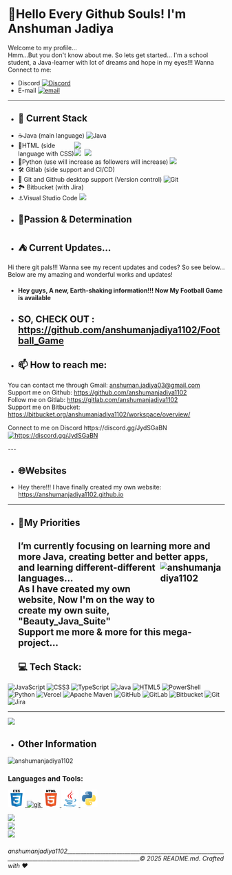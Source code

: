 # 👋Hello Every Github Souls! I'm Anshuman Jadiya
Welcome to my profile...                                                                                                                                                                  
Hmm...But you don't know about me. So lets get started... 
I'm a school student, a Java-learner with lot of dreams and hope in my eyes!!! 
Wanna Connect to me: <br>
- Discord [![Discord](https://img.shields.io/badge/Discord-%237289DA.svg?logo=discord&logoColor=white)](https://discord.gg/https://discord.gg/JydSGaBN) <br>
- E-mail [![email](https://img.shields.io/badge/Email-D14836?logo=gmail&logoColor=white)](mailto:anshuman.jadiya03@gmail.com) <br>
---
<!-- Proudly created with GPRM ( https://gprm.itsvg.in ) -->



<!--
**anshumanjadiya1102/anshumanjadiya1102** is a ✨ _special_ ✨ repository because its `README.md` (this file) appears on your GitHub profile.

Here are some ideas to get you started:-->
-  ## 🌱 Current Stack
 - ☕Java (main language) ![Java](https://img.shields.io/badge/Java-000000?style=for-the-badge&logo=openjdk&logoColor=white)<img src="https://raw.githubusercontent.com/sanjay-kv/sanjay-kv/main/Assets/illustration.png" min-width="300px" max-width="300px" width="350px" align="right"> 
 - 📕HTML (side language with CSS)<img src="https://img.shields.io/badge/-HTML5-DE5934?logo=HTML5&logoColor=white&style=flat">&nbsp;
<img src="https://img.shields.io/badge/-CSS3-2275B2?logo=CSS3&logoColor=white&style=flat"> &nbsp;
 - 🗽Python (use will increase as followers will increase) <img src="https://img.shields.io/badge/-python-437CAC?logo=python&logoColor=white&style=flat">
 - 🛠 Gitlab (side support and CI/CD)
 - 🚀 Git and Github desktop support (Version control)  ![Git](https://img.shields.io/badge/-Git-F05032?style=flat-square&logo=git&logoColor=white)
 - 🏞 Bitbucket (with Jira)
 - ⚓Visual Studio Code <img src="https://img.shields.io/badge/-Visual%20Studio%20Code-25AEF4?logo=visualstudio&logoColor=white&style=flat">
 - 🎨Passion & Determination
   ---
- ## ⛺ Current Updates...
 Hi there git pals!!! Wanna see my recent updates and codes?                                                                                                                                So see below... Below are my amazing and wonderful works and updates!                            
 - #### Hey guys, A new, Earth-shaking information!!! Now My Football Game is available 
 - SO, CHECK OUT : https://github.com/anshumanjadiya1102/Football_Game
   ---
- ## 📫 How to reach me:
You can contact me through Gmail: anshuman.jadiya03@gmail.com                                                                                                                              
Support me on Github: https://github.com/anshumanjadiya1102                                                                                                                                
Follow me on Gitlab: https://gitlab.com/anshumanjadiya1102 <br>
Support me on Bitbucket: https://bitbucket.org/anshumanjadiya1102/workspace/overview/
<p align="left">Connect to me on Discord https://discord.gg/JydSGaBN <a href="https://discord.gg/https://discord.gg/JydSGaBN" target="blank"><img align="center" src="https://raw.githubusercontent.com/rahuldkjain/github-profile-readme-generator/master/src/images/icons/Social/discord.svg" alt="https://discord.gg/JydSGaBN" height="30" width="40" /></a></p> 
---


- ## 🌐Websites
-  Hey there!!! I have finally created my own website: https://anshumanjadiya1102.github.io
  ---

<!--- 1st Section on Curated Articles -->
- ## <b> 🔭My Priorities</b>
  I’m currently focusing on learning more and more Java, creating better and better apps,<img src="https://i.pinimg.com/originals/46/41/61/4641611401ecb508c625eebe448da663.gif" width="150" height="150" align="right" alt="anshumanjadiya1102"><br> 
   and learning different-different languages...<br> 
  As I have created my own website, Now I'm on the way to create my own suite, "Beauty_Java_Suite"<br>
  Support me more & more for this mega-project...<br>
  ---
  ## 💻 Tech Stack:
![JavaScript](https://img.shields.io/badge/javascript-%23323330.svg?style=for-the-badge&logo=javascript&logoColor=%23F7DF1E) ![CSS3](https://img.shields.io/badge/css3-%231572B6.svg?style=for-the-badge&logo=css3&logoColor=white) ![TypeScript](https://img.shields.io/badge/typescript-%23007ACC.svg?style=for-the-badge&logo=typescript&logoColor=white) ![Java](https://img.shields.io/badge/java-%23ED8B00.svg?style=for-the-badge&logo=openjdk&logoColor=white) ![HTML5](https://img.shields.io/badge/html5-%23E34F26.svg?style=for-the-badge&logo=html5&logoColor=white) ![PowerShell](https://img.shields.io/badge/PowerShell-%235391FE.svg?style=for-the-badge&logo=powershell&logoColor=white) ![Python](https://img.shields.io/badge/python-3670A0?style=for-the-badge&logo=python&logoColor=ffdd54) ![Vercel](https://img.shields.io/badge/vercel-%23000000.svg?style=for-the-badge&logo=vercel&logoColor=white) ![Apache Maven](https://img.shields.io/badge/Apache%20Maven-C71A36?style=for-the-badge&logo=Apache%20Maven&logoColor=white) ![GitHub](https://img.shields.io/badge/github-%23121011.svg?style=for-the-badge&logo=github&logoColor=white) ![GitLab](https://img.shields.io/badge/gitlab-%23181717.svg?style=for-the-badge&logo=gitlab&logoColor=white) ![Bitbucket](https://img.shields.io/badge/bitbucket-%230047B3.svg?style=for-the-badge&logo=bitbucket&logoColor=white) ![Git](https://img.shields.io/badge/git-%23F05033.svg?style=for-the-badge&logo=git&logoColor=white) ![Jira](https://img.shields.io/badge/jira-%230A0FFF.svg?style=for-the-badge&logo=jira&logoColor=white)

---
[![](https://visitcount.itsvg.in/api?id=anshumanjadiya1102&icon=6&color=7)](https://visitcount.itsvg.in)


- ## Other Information
  
<p align="centre"> <img src="https://komarev.com/ghpvc/?username=anshumanjadiya1102&label=Profile%20views&color=0e75b6&style=dracula" alt="anshumanjadiya1102" /> </p>

<h3 align="left">Languages and Tools:</h3>
<p align="left"> <a href="https://www.w3schools.com/css/" target="_blank" rel="noreferrer"> <img src="https://raw.githubusercontent.com/devicons/devicon/master/icons/css3/css3-original-wordmark.svg" alt="css3" width="40" height="40"/> </a> <a href="https://git-scm.com/" target="_blank" rel="noreferrer"> <img src="https://www.vectorlogo.zone/logos/git-scm/git-scm-icon.svg" alt="git" width="40" height="40"/> </a> <a href="https://www.w3.org/html/" target="_blank" rel="noreferrer"> <img src="https://raw.githubusercontent.com/devicons/devicon/master/icons/html5/html5-original-wordmark.svg" alt="html5" width="40" height="40"/> </a> <a href="https://www.java.com" target="_blank" rel="noreferrer"> <img src="https://raw.githubusercontent.com/devicons/devicon/master/icons/java/java-original.svg" alt="java" width="40" height="40"/> </a> <a href="https://www.python.org" target="_blank" rel="noreferrer"> <img src="https://raw.githubusercontent.com/devicons/devicon/master/icons/python/python-original.svg" alt="python" width="40" height="40"/> </a> </p>

![](https://github-readme-stats.vercel.app/api?username=anshumanjadiya1102&theme=dark&hide_border=false&include_all_commits=true&count_private=true)<br/>
![](https://nirzak-streak-stats.vercel.app/?user=anshumanjadiya1102&theme=dark&hide_border=false)<br/>
![](https://github-readme-stats.vercel.app/api/top-langs/?username=anshumanjadiya1102&theme=dark&hide_border=false&include_all_commits=true&count_private=true&layout=compact)

###### anshumanjadiya1102_________________________________________________________________________________________________________© 2025 README.md. Crafted with ❤️


                                                                                                                                                                                         

